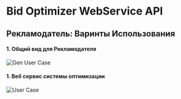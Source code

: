 # Bid Optimizer WebService API


## Рекламодатель: Варинты Использования

#### 1. Общий вид для Рекламодателя

![Gen User Case](https://raw.github.com/vchub/bid_op/dev/docs/models/diagrams/Advertiser.png)







#### 1. Веб сервис системы оптимизации

![User Case](https://raw.github.com/vchub/bid_op/dev/docs/models/diagrams/case1.png)



